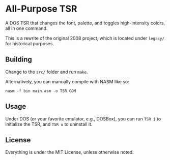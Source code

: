 # All-Purpose TSR
A DOS TSR that changes the font, palette, and toggles high-intensity colors,
all in one command.

This is a rewrite of the original 2008 project, which is located under
`legacy/` for historical purposes.

## Building
Change to the `src/` folder and run `make`.

Alternatively, you can manually compile with NASM like so:

```
nasm -f bin main.asm -o TSR.COM
```

## Usage
Under DOS (or your favorite emulator, e.g., DOSBox), you can run
`TSR i` to initialize the TSR, and `TSR u` to uninstall it.

## License
Everything is under the MIT License, unless otherwise noted.
